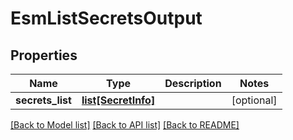 # EsmListSecretsOutput

## Properties
Name | Type | Description | Notes
------------ | ------------- | ------------- | -------------
**secrets_list** | [**list[SecretInfo]**](SecretInfo.md) |  | [optional] 

[[Back to Model list]](../README.md#documentation-for-models) [[Back to API list]](../README.md#documentation-for-api-endpoints) [[Back to README]](../README.md)


